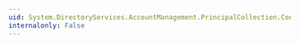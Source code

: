 ```yaml
---
uid: System.DirectoryServices.AccountManagement.PrincipalCollection.Contains(System.DirectoryServices.AccountManagement.UserPrincipal)
internalonly: False
---
```

